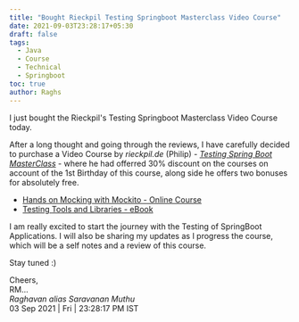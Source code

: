 ```yaml
---
title: "Bought Rieckpil Testing Springboot Masterclass Video Course"
date: 2021-09-03T23:28:17+05:30
draft: false
tags:
  - Java
  - Course
  - Technical
  - Springboot
toc: true
author: Raghs
---
```


I just bought the Rieckpil's Testing Springboot Masterclass Video Course today.

<!--more-->

After a long thought and going through the reviews, I have carefully decided to purchase a Video Course by *rieckpil.de* (Philip) - [*Testing Spring Boot MasterClass*](https://transactions.sendowl.com/stores/13745/216501) - where he had offerred 30% discount on the courses on account of the 1st Birthday of this course, along side he offers two bonuses for absolutely free. 

* [Hands on Mocking with Mockito - Online Course](https://rieckpil.de/hands-on-mocking-with-mockito-online-course/)
* [Testing Tools and Libraries - eBook](https://rieckpil.de/testing-tools-and-libraries-every-java-developer-must-know/)

 I am really excited to start the journey with the Testing of SpringBoot Applications. I will also be sharing my updates as I progress the course, which will be a self notes and a review of this course. 

 Stay tuned :) 

Cheers,\
RM...\
_Raghavan alias Saravanan Muthu_\
03 Sep 2021 | Fri | 23:28:17 PM IST
